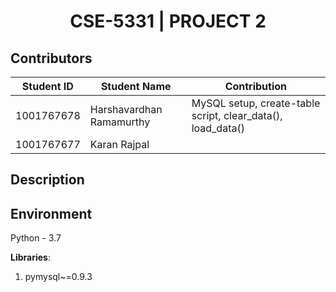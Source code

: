 <h1 align="center">
    CSE-5331 | PROJECT 2
</h1>

## Contributors

Student ID | Student Name | Contribution
---|---|---
1001767678 | Harshavardhan Ramamurthy | MySQL setup, create-table script, clear_data(), load_data()
1001767677 | Karan Rajpal | 

## Description

## Environment
Python - 3.7

__Libraries__:
    
1. pymysql~=0.9.3 


